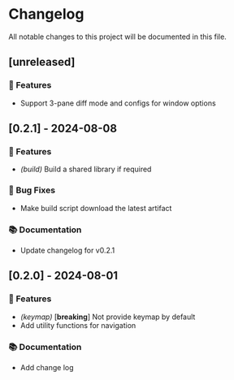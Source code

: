 # Changelog

All notable changes to this project will be documented in this file.

## [unreleased]

### 🚀 Features

- Support 3-pane diff mode and configs for window options

## [0.2.1] - 2024-08-08

### 🚀 Features

- *(build)* Build a shared library if required

### 🐛 Bug Fixes

- Make build script download the latest artifact

### 📚 Documentation

- Update changelog for v0.2.1

## [0.2.0] - 2024-08-01

### 🚀 Features

- *(keymap)* [**breaking**] Not provide keymap by default
- Add utility functions for navigation

### 📚 Documentation

- Add change log

<!-- generated by git-cliff -->
